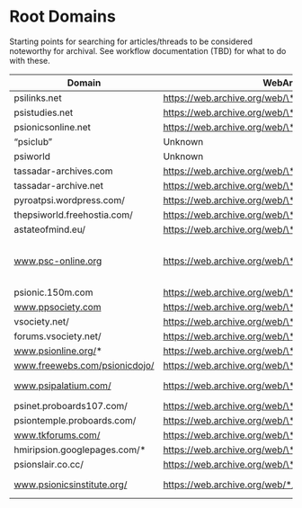 # Root Domains
 Starting points for searching for articles/threads to be considered noteworthy for archival. See workflow documentation (TBD) for what to do with these.

| Domain | WebArchive URL list link | Notes |
| ------ | ------------------------ | ------|
psilinks.net | https://web.archive.org/web/\*/psilinks.net* | Already indexed
psistudies.net | https://web.archive.org/web/\*/psistudies.net* | Already indexed
psionicsonline.net | https://web.archive.org/web/\*/psionicsonline.net* | Already indexed.
“psiclub”  | Unknown | 
psiworld | Unknown | 
tassadar-archives.com | https://web.archive.org/web/\*/tassadar-archives.com* | Unsure what this is.
tassadar-archive.net | https://web.archive.org/web/\*/tassadar-archive.net*
pyroatpsi.wordpress.com/ | https://web.archive.org/web/\*/pyroatpsi.wordpress.com*
thepsiworld.freehostia.com/ | https://web.archive.org/web/\*/http://thepsiworld.freehostia.com/* | 
astateofmind.eu/ | https://web.archive.org/web/\*/astateofmind.eu/* | 
www.psc-online.org | https://web.archive.org/web/\*/psc-online.org* | This group is allegedly still active behind closed doors. Their site is still live, but I do not recall seeing anything interesting on it.
psionic.150m.com | https://web.archive.org/web/\*/psionic.150m.com/* | 
www.ppsociety.com | https://web.archive.org/web/\*/www.ppsociety.com/* | 
vsociety.net/ | https://web.archive.org/web/\*/vsociety.net* |
forums.vsociety.net/ | https://web.archive.org/web/\*/forums.vsociety.net* | 
www.psionline.org/* | https://web.archive.org/web/\*/psionline.org* | 
www.freewebs.com/psionicdojo/ | https://web.archive.org/web/\*/http://www.freewebs.com/psionicdojo/* | 
www.psipalatium.com/ | https://web.archive.org/web/\*/http://www.psipalatium.com/* | Still active as of 06/2023; http://www.psipalatium.com/index.php
psinet.proboards107.com/ | https://web.archive.org/web/\*/http://psinet.proboards107.com/* | 
psiontemple.proboards.com/ | https://web.archive.org/web/\*/http://psiontemple.proboards.com/* | 
www.tkforums.com/ | https://web.archive.org/web/\*/http://www.tkforums.com/* | 
hmiripsion.googlepages.com/* | https://web.archive.org/web/\*/http://miripsion.googlepages.com/* | 
psionslair.co.cc/ | https://web.archive.org/web/\*/http://psionslair.co.cc/* | 
www.psionicsinstitute.org/ | https://web.archive.org/web/*/https://www.psionicsinstitute.org* | Still live as of 06/2023; https://www.psionicsinstitute.org/ 
